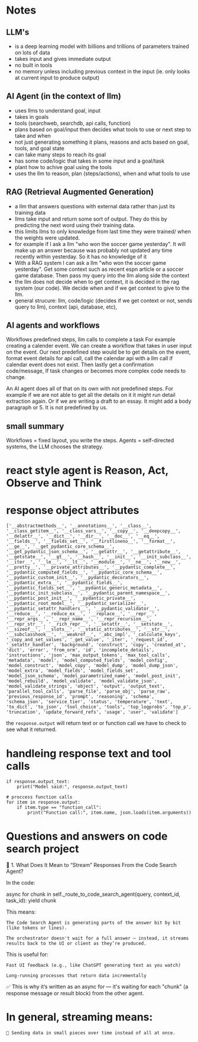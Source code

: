 # Notes

## LLM's

- is a deep learning model with billions and trillions of parameters trained on lots of data
- takes input and gives immediate output
- no built in tools
- no memory unless including previous context in the input (ie. only looks at current input to produce output)

## AI Agent (in the context of llm)

- uses llms to understand goal, input
- takes in goals
- tools (searchweb, searchdb, api calls, function)
- plans based on goal/input then decides what tools to use or next step to take and when
- not just generating something it plans, reasons and acts based on goal, tools, and goal state
- can take many steps to reach its goal
- has some code/logic that takes in some input and a goal/task
- plant how to achive goal using the tools
- uses the llm to reason, plan (steps/actions), when and what tools to use

## RAG (Retrieval Augmented Generation)

- a llm that answers questions with external data rather than just its training data
- llms take input and return some sort of output. They do this by predicting the next word using their training data.
- this limits llms to only knowledge from last time they were trained/ when the weights were updated.
- for example if I ask a llm "who won the soccer game yesterday". It will make up an answer because was probably not updated any time recently within yesterday. So it has no knowledge of it
- With a RAG system I can ask a llm "who won the soccer game yesterday". Get some context such as recent espn article or a soccer game database. Then pass my query into the llm along side the context
- the llm does not decide when to get context, it is decided in the rag system (our code). We decide when and if we get context to give to the llm.
- general strucure: llm, code/logic (decides if we get context or not, sends query to llm), context (api, database, etc),

## AI agents and workflows

Workflows predefined steps, llm calls to complete a task
For example creating a calender event.
We can create a workflow that takes in user input on the event. Our next predefined step would be to get details on the event, format event details for api call, call the calendar api with a llm call if calendar event does not exist. Then lastly get a confirmation code/message,
If task changes or becomes more complex code needs to change.

An AI agent does all of that on its own with not predefined steps.
For example if we are not able to get all the details on it it might run detail extraction again. Or if we are writing a draft to an essay. It might add a body paragraph or 5. It is not predefined by us.

## small summary

Workflows = fixed layout, you write the steps.
Agents = self-directed systems, the LLM chooses the strategy.

# react style agent is Reason, Act, Observe and Think

# response object attributes

```
['__abstractmethods__', '__annotations__', '__class__', '__class_getitem__', '__class_vars__', '__copy__', '__deepcopy__', '__delattr__', '__dict__', '__dir__', '__doc__', '__eq__', '__fields__', '__fields_set__', '__firstlineno__', '__format__', '__ge__', '__get_pydantic_core_schema__', '__get_pydantic_json_schema__', '__getattr__', '__getattribute__', '__getstate__', '__gt__', '__hash__', '__init__', '__init_subclass__', '__iter__', '__le__', '__lt__', '__module__', '__ne__', '__new__', '__pretty__', '__private_attributes__', '__pydantic_complete__', '__pydantic_computed_fields__', '__pydantic_core_schema__', '__pydantic_custom_init__', '__pydantic_decorators__', '__pydantic_extra__', '__pydantic_fields__', '__pydantic_fields_set__', '__pydantic_generic_metadata__', '__pydantic_init_subclass__', '__pydantic_parent_namespace__', '__pydantic_post_init__', '__pydantic_private__', '__pydantic_root_model__', '__pydantic_serializer__', '__pydantic_setattr_handlers__', '__pydantic_validator__', '__reduce__', '__reduce_ex__', '__replace__', '__repr__', '__repr_args__', '__repr_name__', '__repr_recursion__', '__repr_str__', '__rich_repr__', '__setattr__', '__setstate__', '__sizeof__', '__slots__', '__static_attributes__', '__str__', '__subclasshook__', '__weakref__', '_abc_impl', '_calculate_keys', '_copy_and_set_values', '_get_value', '_iter', '_request_id', '_setattr_handler', 'background', 'construct', 'copy', 'created_at', 'dict', 'error', 'from_orm', 'id', 'incomplete_details', 'instructions', 'json', 'max_output_tokens', 'max_tool_calls', 'metadata', 'model', 'model_computed_fields', 'model_config', 'model_construct', 'model_copy', 'model_dump', 'model_dump_json', 'model_extra', 'model_fields', 'model_fields_set', 'model_json_schema', 'model_parametrized_name', 'model_post_init', 'model_rebuild', 'model_validate', 'model_validate_json', 'model_validate_strings', 'object', 'output', 'output_text', 'parallel_tool_calls', 'parse_file', 'parse_obj', 'parse_raw', 'previous_response_id', 'prompt', 'reasoning', 'schema', 'schema_json', 'service_tier', 'status', 'temperature', 'text', 'to_dict', 'to_json', 'tool_choice', 'tools', 'top_logprobs', 'top_p', 'truncation', 'update_forward_refs', 'usage', 'user', 'validate']
```

the `response.output` will return text or or function call we have to check to see what it returned.

<!--  -->

# handleing response text and tool calls

```
if response.output_text:
    print("Model said:", response.output_text)

# proccess function calls
for item in response.output:
    if item.type == "function_call":
        print("Function call:", item.name, json.loads(item.arguments))
```

# Questions and answers on code search project

🧠 1. What Does It Mean to “Stream” Responses From the Code Search Agent?

In the code:

async for chunk in self.\_route_to_code_search_agent(query, context_id, task_id):
yield chunk

This means:

    The Code Search Agent is generating parts of the answer bit by bit (like tokens or lines).

    The orchestrator doesn't wait for a full answer — instead, it streams results back to the UI or client as they’re produced.

This is useful for:

    Fast UI feedback (e.g., like ChatGPT generating text as you watch)

    Long-running processes that return data incrementally

✅ This is why it’s written as an async for — it's waiting for each "chunk" (a response message or result block) from the other agent.

# In general, streaming means:

    🔁 Sending data in small pieces over time instead of all at once.
